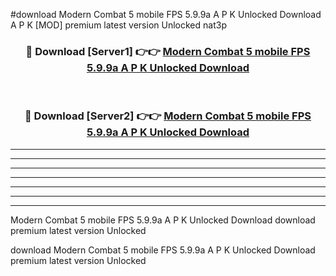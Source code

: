 #download Modern Combat 5 mobile FPS 5.9.9a A P K Unlocked Download A P K [MOD] premium latest version Unlocked nat3p 



<div align="center">
<h3>🔴 Download [Server1] 👉👉 <a href="https://apkdownload-94cd0.web.app/">Modern Combat 5 mobile FPS 5.9.9a A P K Unlocked Download</a></h3><br>

<h3>🔴 Download [Server2] 👉👉 <a href="https://apkdownload-94cd0.web.app/">Modern Combat 5 mobile FPS 5.9.9a A P K Unlocked Download</a></h3>
</div>





----------------------------------------------------------

----------------------------------------------------------

----------------------------------------------------------

----------------------------------------------------------

----------------------------------------------------------

----------------------------------------------------------

----------------------------------------------------------

Modern Combat 5 mobile FPS 5.9.9a A P K Unlocked Download download premium latest version Unlocked

download Modern Combat 5 mobile FPS 5.9.9a A P K Unlocked Download premium latest version Unlocked

